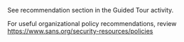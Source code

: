 
See recommendation section in the Guided Tour activity.

For useful organizational policy recommendations, review https://www.sans.org/security-resources/policies 
